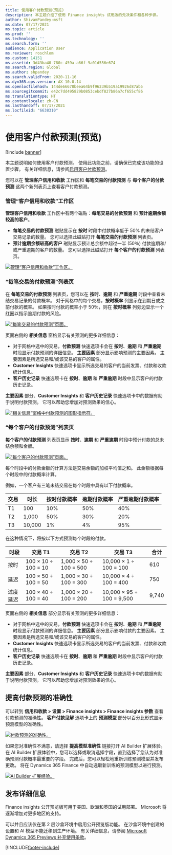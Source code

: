 ```yaml
---
title: 使用客户付款预测(预览)
description: 本主题介绍了使用 Finance insights 试用版的先决条件和各种步骤。
author: ShivamPandey-msft
ms.date: 07/17/2021
ms.topic: article
ms.prod: ''
ms.technology: ''
ms.search.form: ''
audience: Application User
ms.reviewer: roschlom
ms.custom: 14151
ms.assetid: 3d43ba40-780c-459a-a66f-9a01d556e674
ms.search.region: Global
ms.author: shpandey
ms.search.validFrom: 2020-11-16
ms.dyn365.ops.version: AX 10.0.14
ms.openlocfilehash: 144de66678beea64b9f96239b519a19926d87ab5
ms.sourcegitcommit: e42c7dd495829b0853cebdf827b86a7cf655cf86
ms.translationtype: HT
ms.contentlocale: zh-CN
ms.lasthandoff: 07/17/2021
ms.locfileid: "6638310"
---
```

# <a name="use-customer-payment-predictions-preview"></a>使用客户付款预测(预览)

[!include [banner](../includes/banner.md)]

本主题说明如何使用客户付款预测。 使用此功能之前，请确保已完成该功能的设置步骤。 有关详细信息，请参阅[启用客户付款预测](enable-cust-paymnt-prediction.md)。

您可以在 **管理客户信用和收款** 工作区和 **每笔交易的付款预测** 与 **每个客户的付款预测** 这两个新列表页上查看客户付款预测。

### <a name="manage-customer-credit-and-collections-workspace"></a>管理“客户信用和收款”工作区

**管理客户信用和收款** 工作区中有两个磁贴：**每笔交易的付款预测** 和 **预计逾期余额较高的客户**。

- **每笔交易的付款预测** 磁贴显示在 **按时** 时段中付款概率低于 50% 的未结客户交易记录的数量。 您可以选择此磁贴打开 **每笔交易的付款预测** 列表页。
- **预计逾期余额较高的客户** 磁贴显示预计总余额中超过一半 (50％) 付款逾期和/或严重逾期的客户的数量。 您可以选择此磁贴打开 **每个客户的付款预测** 列表页。

[![管理“客户信用和收款”工作区。](./media/manage-customer-credit-collections.png)](./media/manage-customer-credit-collections.png)

### <a name="payment-predictions-per-transaction-list-page"></a>“每笔交易的付款预测”列表页

在 **每笔交易的付款预测** 列表页，您可以在 **按时**、**逾期** 和 **严重逾期** 时段中查看未结交易记录的付款概率。 对于网格中的每个交易，**按时概率** 列显示在到期日或之前付款的概率。 如果按时付款的概率小于 50％，则在 **按时概率** 列旁边显示一个红圈以指示逾期付款的风险。

[![“每笔交易的付款预测”页面。](./media/payment-predictions-per-transaction.png)](./media/payment-predictions-per-transaction.png)

页面右侧的 **相关信息** 窗格显示有关预测的更多详细信息：

- 对于网格中选中的交易，**付款预测** 快速选项卡会在 **按时**、**逾期** 和 **严重逾期** 时段显示付款预测的详细信息。 **主要因素** 部分显示影响预测的主要因素。 主要因素是所选交易和/或该交易的客户的属性。
- **Customer Insights** 快速选项卡显示所选交易的客户的当前发票、付款和收款统计信息。
- **客户历史记录** 快速选项卡在 **按时**、**逾期** 和 **严重逾期** 时段中显示客户的付款历史记录。

**主要因素** 部分、**Customer Insights** 和 **客户历史记录** 快速选项卡中的数据有助于说明付款预测。 它可以帮助您增加对预测效果的信心。

[![“相关信息”窗格中付款预测的图形指示符。](./media/payment-prediction-gauges.png)](./media/payment-prediction-gauges.png)

### <a name="payment-prediction-per-customer-list-page"></a>“每个客户的付款预测”列表页

**每个客户的付款预测** 列表页显示 **按时**、**逾期** 和 **严重逾期** 时段中预计付款的总未结余额和金额。

[![“每个客户的付款预测”页面。](./media/payment-predictions-per-transaction-02.png)](./media/payment-predictions-per-transaction-02.png)

每个时段中的付款金额的计算方法是交易余额的加权平均值之和。 此金额根据每个时段中的付款概率计算。

例如，一个客户有三笔未结交易在每个时段中具有以下付款概率。

| 交易 | 时长 | 按时付款概率 | 逾期付款概率 | 严重逾期付款概率 |
|-------------|--------|-----------------------------|--------------------------|-------------------------------|
| T1          | 100    | 10%                  | 50%               | 40%                    |
| T2          | 1,000  | 50%                  | 30%               | 20%                    |
| T3          | 10,000 | 1%                   | 4%                | 95%                    |

在这种情况下，将按以下方式预测每个时段的付款。

| 时段   | 交易 T1      | 交易 T2         | 交易 T3            | 合计 |
|-----------|---------------------|------------------------|---------------------------|-------|
| 按时   | 100 × 10 ÷ 100 = 10 | 1,000 × 50 ÷ 100 = 500 | 10,000 × 1 ÷ 100 = 100    | 610   |
| 延迟      | 100 × 50 ÷ 100 = 50 | 1,000 × 30 ÷ 100 = 300 | 10,000 × 4 ÷ 100 = 400    | 750   |
| 过度延迟 | 100 × 40 ÷ 100 = 40 | 1,000 × 20 ÷ 100 = 200 | 10,000 × 95 ÷ 100 = 9,500 | 9,740 |

页面右侧的 **相关信息** 部分显示有关预测的更多详细信息：

- 对于网格中选中的交易，**付款预测** 快速选项卡会在 **按时**、**逾期** 和 **严重逾期** 时段显示付款预测的详细信息。 **主要因素** 部分显示影响付款的主要因素。 主要因素是所选交易和/或该交易的客户的属性。
- **Customer Insights** 快速选项卡显示所选交易的客户的当前发票、付款和收款统计信息。
- **客户历史记录** 快速选项卡在 **按时**、**逾期** 和 **严重逾期** 时段中显示客户的付款历史记录。

**主要因素** 部分、**Customer Insights** 和 **客户历史记录** 快速选项卡中的数据有助于说明付款预测。 它可以帮助您增加对预测效果的信心。

## <a name="improving-the-accuracy-of-payment-predictions"></a>提高付款预测的准确性

可以转到 **信用和收款 \> 设置 \> Finance insights \> Finance insights 参数** 查看付款预测的准确性。 **客户付款见解** 选项卡上的 **预测模型** 部分以百分比形式显示预测模型的准确性。

[![付款预测的准确性。](./media/finance-insights-parameters-accuracy-2nd.png)](./media/finance-insights-parameters-accuracy-2nd.png)

如果您对准确性不满意，请选择 **提高模型准确性** 链接打开 AI Builder 扩展体验。 在 AI Builder 扩展体验中，您可以选择或取消选择字段，直到选择了您认为对准确预测付款概率最重要的字段。 完成后，您可以轻松地重新训练预测模型并发布更改。 将在 Dynamics 365 Finance 中自动选取新训练的预测模型以进行预测。

[![AI Builder 扩展经验。](./media/ai-builder.png)](./media/ai-builder.png)

## <a name="release-details"></a>发布详细信息

Finance insights 公开预览版可用于美国、欧洲和英国的试用部署。 Microsoft 将逐渐增加对更多地区的支持。

可以并且应该仅在第 2 层沙盒环境中启用公开预览版功能。 在沙盒环境中创建的设置和 AI 模型不能迁移到生产环境。 有关详细信息，请参阅 [Microsoft Dynamics 365 Previews 补充使用条款](../../fin-ops-core/fin-ops/get-started/public-preview-terms.md)。

[!INCLUDE[footer-include](../../includes/footer-banner.md)]
